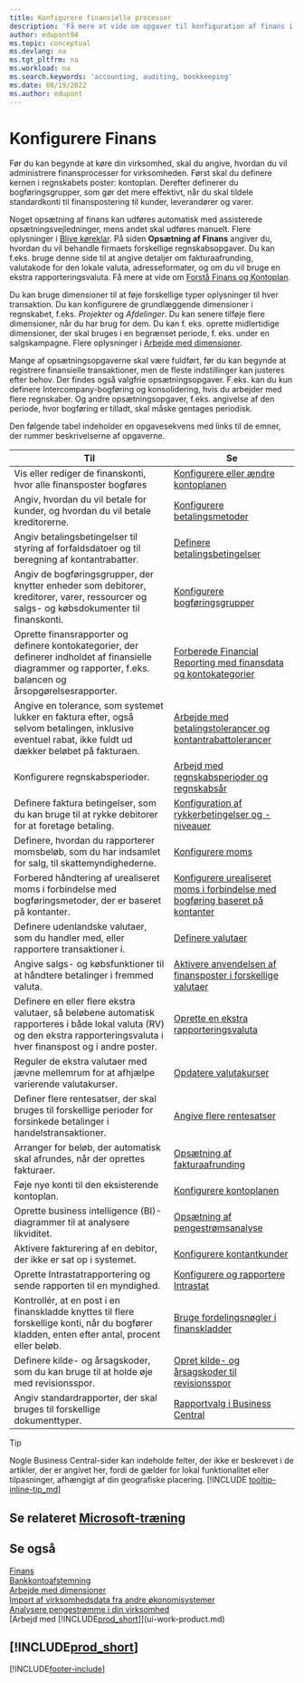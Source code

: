```yaml
---
title: Konfigurere finansielle processer
description: 'Få mere at vide om opgaver til konfiguration af finans i din virksomhed, der dækker alle dine regnskabs-, revisions- og bogholderibehov.'
author: edupont04
ms.topic: conceptual
ms.devlang: na
ms.tgt_pltfrm: na
ms.workload: na
ms.search.keywords: 'accounting, auditing, bookkeeping'
ms.date: 08/19/2022
ms.author: edupont
---
```

# <a name="setting-up-finance"></a>Konfigurere Finans

Før du kan begynde at køre din virksomhed, skal du angive, hvordan du vil administrere finansprocesser for virksomheden. Først skal du definere kernen i regnskabets poster: kontoplan. Derefter definerer du bogføringsgrupper, som gør det mere effektivt, når du skal tildele standardkonti til finanspostering til kunder, leverandører og varer.

Noget opsætning af finans kan udføres automatisk med assisterede opsætningsvejledninger, mens andet skal udføres manuelt. Flere oplysninger i [Blive køreklar](ui-get-ready-business.md). På siden **Opsætning af Finans** angiver du, hvordan du vil behandle firmaets forskellige regnskabsopgaver. Du kan f.eks. bruge denne side til at angive detaljer om fakturaafrunding, valutakode for den lokale valuta, adresseformater, og om du vil bruge en ekstra rapporteringsvaluta. Få mere at vide om [Forstå Finans og Kontoplan](finance-general-ledger.md).  

Du kan bruge dimensioner til at føje forskellige typer oplysninger til hver transaktion. Du kan konfigurere de grundlæggende dimensioner i regnskabet, f.eks. *Projekter* og *Afdelinger*. Du kan senere tilføje flere dimensioner, når du har brug for dem. Du kan f. eks. oprette midlertidige dimensioner, der skal bruges i en begrænset periode, f. eks. under en salgskampagne. Flere oplysninger i [Arbejde med dimensioner](finance-dimensions.md).

Mange af opsætningsopgaverne skal være fuldført, før du kan begynde at registrere finansielle transaktioner, men de fleste indstillinger kan justeres efter behov. Der findes også valgfrie opsætningsopgaver. F.eks. kan du kun definere Intercompany-bogføring og konsolidering, hvis du arbejder med flere regnskaber. Og andre opsætningsopgaver, f.eks. angivelse af den periode, hvor bogføring er tilladt, skal måske gentages periodisk.  

Den følgende tabel indeholder en opgavesekvens med links til de emner, der rummer beskrivelserne af opgaverne.

| Til | Se |
| --- | --- |
|Vis eller rediger de finanskonti, hvor alle finansposter bogføres|[Konfigurere eller ændre kontoplanen](finance-setup-chart-accounts.md)|
| Angiv, hvordan du vil betale for kunder, og hvordan du vil betale kreditorerne. |[Konfigurere betalingsmetoder](finance-payment-methods.md) |
| Angiv betalingsbetingelser til styring af forfaldsdatoer og til beregning af kontantrabatter.|[Definere betalingsbetingelser](finance-payment-terms.md) |
| Angiv de bogføringsgrupper, der knytter enheder som debitorer, kreditorer, varer, ressourcer og salgs- og købsdokumenter til finanskonti. |[Konfigurere bogføringsgrupper](finance-posting-groups.md)|
|Oprette finansrapporter og definere kontokategorier, der definerer indholdet af finansielle diagrammer og rapporter, f.eks. balancen og årsopgørelsesrapporter.|[Forberede Financial Reporting med finansdata og kontokategorier](bi-how-work-account-schedule.md)|
|Angive en tolerance, som systemet lukker en faktura efter, også selvom betalingen, inklusive eventuel rabat, ikke fuldt ud dækker beløbet på fakturaen.|[Arbejde med betalingstolerancer og kontantrabattolerancer](finance-payment-tolerance-and-payment-discount-tolerance.md)|
| Konfigurere regnskabsperioder. |[Arbejd med regnskabsperioder og regnskabsår](finance-accounting-periods-and-fiscal-years.md) |
|Definere faktura betingelser, som du kan bruge til at rykke debitorer for at foretage betaling.|[Konfiguration af rykkerbetingelser og -niveauer](finance-setup-reminders.md)|
| Definere, hvordan du rapporterer momsbeløb, som du har indsamlet for salg, til skattemyndighederne. |[Konfigurere moms](finance-setup-vat.md)|
|Forbered håndtering af urealiseret moms i forbindelse med bogføringsmetoder, der er baseret på kontanter.|[Konfigurere urealiseret moms i forbindelse med bogføring baseret på kontanter](finance-setup-unrealized-vat.md)|
|Definere udenlandske valutaer, som du handler med, eller rapportere transaktioner i.|[Definere valutaer](finance-set-up-currencies.md)|
| Angive salgs- og købsfunktioner til at håndtere betalinger i fremmed valuta.|[Aktivere anvendelsen af finansposter i forskellige valutaer](finance-how-enable-application-ledger-entries-different-currencies.md)
|Definere en eller flere ekstra valutaer, så beløbene automatisk rapporteres i både lokal valuta (RV) og den ekstra rapporteringsvaluta i hver finanspost og i andre poster.|[Oprette en ekstra rapporteringsvaluta](finance-how-setup-additional-currencies.md)|
|Reguler de ekstra valutaer med jævne mellemrum for at afhjælpe varierende valutakurser.|[Opdatere valutakurser](finance-how-update-currencies.md)|
|Definer flere rentesatser, der skal bruges til forskellige perioder for forsinkede betalinger i handelstransaktioner.|[Angive flere rentesatser](finance-how-to-set-up-multiple-interest-rates.md)|
|Arranger for beløb, der automatisk skal afrundes, når der oprettes fakturaer.|[Opsætning af fakturaafrunding](finance-set-up-invoice-rounding.md)|
| Føje nye konti til den eksisterende kontoplan. |[Konfigurere kontoplanen](finance-setup-chart-accounts.md) |
| Oprette business intelligence (BI)-diagrammer til at analysere likviditet. |[Opsætning af pengestrømsanalyse](finance-setup-cash-flow-analyses.md) |
|Aktivere fakturering af en debitor, der ikke er sat op i systemet.|[Konfigurere kontantkunder](finance-how-to-set-up-cash-customers.md)|
| Oprette Intrastatrapportering og sende rapporten til en myndighed. | [Konfigurere og rapportere Intrastat](finance-how-setup-report-intrastat.md)|
|Kontrollér, at en post i en finanskladde knyttes til flere forskellige konti, når du bogfører kladden, enten efter antal, procent eller beløb.|[Bruge fordelingsnøgler i finanskladder](ui-how-use-allocation-keys-general-journals.md)|
|Definere kilde- og årsagskoder, som du kan bruge til at holde øje med revisionsspor.|[Opret kilde- og årsagskoder til revisionsspor](finance-setup-trail-codes.md)|
|Angiv standardrapporter, der skal bruges til forskellige dokumenttyper.|[Rapportvalg i Business Central](across-report-selections.md)|

> [!TIP]
> Nogle Business Central-sider kan indeholde felter, der ikke er beskrevet i de artikler, der er angivet her, fordi de gælder for lokal funktionalitet eller tilpasninger, afhængigt af din geografiske placering. [!INCLUDE [tooltip-inline-tip_md](includes/tooltip-inline-tip_md.md)]

## <a name="see-related-microsoft-training"></a>Se relateret [Microsoft-træning](/training/paths/set-up-financial-management-dynamics-365-business-central/)

## <a name="see-also"></a>Se også

[Finans](finance.md)  
[Bankkontoafstemning](bank-manage-bank-accounts.md)  
[Arbejde med dimensioner](finance-dimensions.md)  
[Import af virksomhedsdata fra andre økonomisystemer](across-import-data-configuration-packages.md)  
[Analysere pengestrømme i din virksomhed](finance-analyze-cash-flow.md)  
[Arbejd med [!INCLUDE[prod_short](includes/prod_short.md)]](ui-work-product.md)  

## [!INCLUDE[prod_short](includes/free_trial_md.md)]

[!INCLUDE[footer-include](includes/footer-banner.md)]
